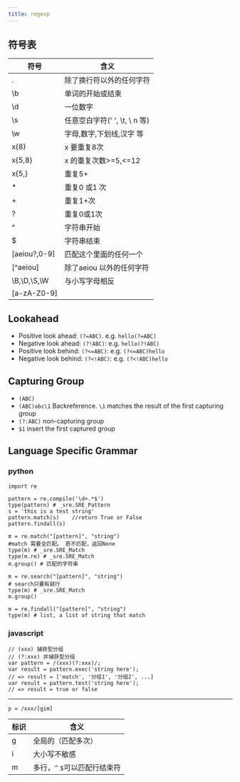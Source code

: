 ```yaml
---
title: regexp
---
```


符号表
------

| 符号  | 含义 |
| ---   | --- |
|  .      | 除了换行符以外的任何字符 |
|  \b     | 单词的开始或结束 |
|  \d     | 一位数字 |
|  \s     | 任意空白字符(' ', \t, \ n 等) |
|  \w     | 字母,数字,下划线,汉字 等 |
|  x{8}   | x 要重复8次 |
|  x{5,8} | x 的重复次数>=5,<=12 |
|  x{5,}  | 重复5+ |
|  *      | 重复0 或1 次 |
|  +      | 重复1+次 |
|  ?      | 重复0或1次 |
|  ^      | 字符串开始 |
|  $      | 字符串结束 |
|  [aeiou?,0-9]  | 匹配这个里面的任何一个 |
|  [^aeiou]      | 除了aeiou 以外的任何字符 |
|  \B,\D,\S,\W   | 与小写字母相反 |
| [a-zA-Z0-9]    |   |

Lookahead
---------

* Positive look ahead: `(?=ABC)`. e.g. `hello(?=ABC)`
* Negative look ahead: `(?!ABC)`: e.g. `hello(?!ABC)`
* Positive look behind: `(?<=ABC)`: e.g. `(?<=ABC)hello`
* Negative look behind: `(?<!ABC)`: e.g. `(?<!ABC)hello`

Capturing Group
---------------
* `(ABC)`
* `(ABC)abc\1` Backreference. `\1` matches the result of the first capturing group
* `(?:ABC)` non-capturing group
* `$1` insert the first captured group

Language Specific Grammar
-------------------------

### python

```
import re

pattern = re.compile('\d+.*$')
type(pattern) # _sre.SRE_Pattern
s = 'this is a test string'
pattern.match(s)    //return True or False
pattern.findall(s)

m = re.match("[pattern]", "string")
#match 需要全匹配。 若不匹配，返回None
type(m) # _sre.SRE_Match
type(m.re) # _sre.SRE_Match
m.group() # 匹配的字符串

m = re.search("[pattern]", "string")
# search只要有就行
type(m) # _sre.SRE_Match
m.group()

m = re.findall("[pattern]", "string")
type(m) # list, a list of string that match
```

### javascript

```
// (xxx) 捕获型分组
// (?:xxx) 非捕获型分组
var pattern = /(xxx)(?:xxx)/;
var result = pattern.exec('string here');
// => result = ['match', '分组1', '分组2', ...]
var result = pattern.test('string here');
// => result = true or false
```

---

`p = /xxx/[gim]`

|  标识 |  含义 |
|  ---  |  ---    |
| g | 全局的（匹配多次）|
| i | 大小写不敏感 |
| m | 多行，`^` `$`可以匹配行结束符 |
